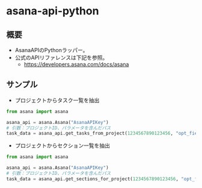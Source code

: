 # asana-api-python

## 概要
- AsanaAPIのPythonラッパー。
- 公式のAPIリファレンスは下記を参照。
  - https://developers.asana.com/docs/asana
## サンプル
- プロジェクトからタスク一覧を抽出

```python
from asana import asana

asana_api = asana.Asana("AsanaAPIKey")
# 引数：プロジェクトID、パラメータを含んだパス
task_data = asana_api.get_tasks_from_project(1234567890123456, "opt_fields=completed,name")
```
- プロジェクトからセクション一覧を抽出

```python
from asana import asana

asana_api = asana.Asana("AsanaAPIKey")
# 引数：プロジェクトID、パラメータを含んだパス
task_data = asana_api.get_sections_for_project(1234567890123456, "opt_fields=name,gid")
```
  